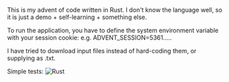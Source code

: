 This is my advent of code written in Rust.
I don't know the language well, so it is just a demo + self-learning + something else.

To run the application, you have to define the system environment variable with your session cookie:
e.g. ADVENT_SESSION=5361.....

I have tried to download input files instead of hard-coding them, or supplying as .txt.

Simple tests: ![Rust](https://github.com/Vest/adventofcode/workflows/Rust/badge.svg?branch=master)
